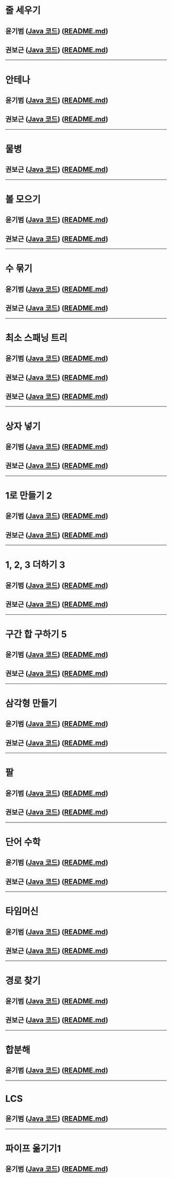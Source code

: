 # 줄 세우기

## 윤기범 ([Java 코드](백준_줄세우기_윤기범.java)) ([README.md](src/줄세우기_윤기범.md))
## 권보근 ([Java 코드](백준_줄세우기_권보근.java)) ([README.md](src/줄세우기_권보근.md))

<hr>

# 안테나

## 윤기범 ([Java 코드](백준_안테나_윤기범.java)) ([README.md](src/안테나_윤기범.md))
## 권보근 ([Java 코드](백준_안테나_권보근.java)) ([README.md](src/안테나_권보근.md))

<hr>

# 물병

## 권보근 ([Java 코드](백준_물병_권보근.java)) ([README.md](src/물병_권보근.md))

<hr>

# 볼 모으기
## 윤기범 ([Java 코드](백준_볼모으기_윤기범.java)) ([README.md](src/볼모으기_윤기범.md))
## 권보근 ([Java 코드](백준_볼모으기_권보근.java)) ([README.md](src/볼모으기_권보근.md))

<hr>

# 수 묶기
## 윤기범 ([Java 코드](백준_수묶기_윤기범.java)) ([README.md](src/수묶기_윤기범.md))
## 권보근 ([Java 코드](백준_수묶기_권보근.java)) ([README.md](src/수묶기_권보근.md))

<hr>

# 최소 스패닝 트리
## 윤기범 ([Java 코드](백준_최소스패닝트리_윤기범.java)) ([README.md](src/최소스패닝트리_윤기범.md))
## 권보근 ([Java 코드](백준_최소스패닝트리_쿠루스칼_권보근.java)) ([README.md](src/최소스패닝트리_쿠루스칼_권보근.md))
## 권보근 ([Java 코드](백준_최소스패닝트리_프림_권보근.java)) ([README.md](src/최소스패닝트리_프림_권보근.md))

<hr>

# 상자 넣기
## 윤기범 ([Java 코드](백준_상자넣기_윤기범.java)) ([README.md](src/상자넣기_윤기범.md))
## 권보근 ([Java 코드](백준_상자넣기_권보근.java)) ([README.md](src/상자넣기_권보근.md))

<hr>

# 1로 만들기 2
## 윤기범 ([Java 코드](백준_1로만들기2_윤기범.java)) ([README.md](src/1로만들기2_윤기범.md))
## 권보근 ([Java 코드](백준_1로만들기2_권보근.java)) ([README.md](src/1로만들기2_권보근.md))

<hr>

# 1, 2, 3 더하기 3
## 윤기범 ([Java 코드](백준_1,2,3더하기3_윤기범.java)) ([README.md](src/1,2,3더하기3_윤기범.md))
## 권보근 ([Java 코드](백준_1,2,3더하기3_권보근.java)) ([README.md](src/1,2,3더하기3_권보근.md))

<hr>

# 구간 합 구하기 5
## 윤기범 ([Java 코드](백준_구간합구하기5_윤기범.java)) ([README.md](src/구간합구하기5_윤기범.md))
## 권보근 ([Java 코드](백준_구간합구하기5_권보근.java)) ([README.md](src/구간합구하기5_권보근.md))

<hr>

# 삼각형 만들기
## 윤기범 ([Java 코드](백준_삼각형만들기_윤기범.java)) ([README.md](src/삼각형만들기_윤기범.md))
## 권보근 ([Java 코드](백준_삼각형만들기_권보근.java)) ([README.md](src/삼각형만들기_권보근.md))

<hr>

# 팔
## 윤기범 ([Java 코드](백준_팔_윤기범.java)) ([README.md](src/팔_윤기범.md))
## 권보근 ([Java 코드](백준_팔_권보근.java)) ([README.md](src/팔_권보근.md))

<hr>

# 단어 수학
## 윤기범 ([Java 코드](백준_단어수학_윤기범.java)) ([README.md](src/단어수학_윤기범.md))
## 권보근 ([Java 코드](백준_단어수학_권보근.java)) ([README.md](src/단어수학_권보근.md))

<hr>

# 타임머신
## 윤기범 ([Java 코드](백준_타임머신_윤기범.java)) ([README.md](src/타임머신_윤기범.md))
## 권보근 ([Java 코드](백준_타임머신_권보근.java)) ([README.md](src/타임머신_권보근.md))

<hr>

# 경로 찾기
## 윤기범 ([Java 코드](백준_경로찾기_윤기범.java)) ([README.md](src/경로찾기_윤기범.md))
## 권보근 ([Java 코드](백준_경로찾기_권보근.java)) ([README.md](src/경로찾기_권보근.md))

<hr>

# 합분해
## 윤기범 ([Java 코드](백준_합분해_윤기범.java)) ([README.md](src/합분해_윤기범.md))

<hr>

# LCS
## 윤기범 ([Java 코드](백준_LCS_윤기범.java)) ([README.md](src/LCS_윤기범.md))

<hr>

# 파이프 옮기기1
## 윤기범 ([Java 코드](백준_파이프옮기기1_윤기범.java)) ([README.md](src/파이프옮기기1_윤기범.md))

